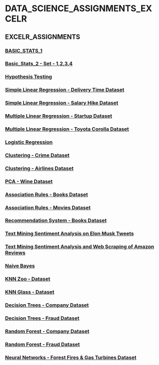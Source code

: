 # DATA_SCIENCE_ASSIGNMENTS_EXCELR

## EXCELR_ASSIGNMENTS

### [BASIC_STATS_1](https://gist.github.com/ZakeerS/debc1adf49d27ac60b4b7e8b3078f752)

### [Basic_Stats_2 - Set - 1,2,3,4](https://gist.github.com/ZakeerS/89fb74c94f2edd6d285bf829a8b8c0d3)

### [Hypothesis Testing](https://gist.github.com/ZakeerS/6916721268ae62deaaf3349c57389ff3)

### [Simple Linear Regression - Delivery Time Dataset](https://gist.github.com/ZakeerS/c0f9ead17096c5dcf5473413ae8a8720)

### [Simple Linear Regression - Salary Hike Dataset](https://gist.github.com/ZakeerS/bc791ede20125d73e0c98a83c575e393)

### [Multiple Linear Regression - Startup Dataset](https://gist.github.com/ZakeerS/dde07ca8b7e624513ea2e6c01c3a3b6b)

### [Multiple Linear Regression - Toyota Corolla Dataset](https://gist.github.com/ZakeerS/e4f95bd6abdc32f2bd0a8c561a07344a)

### [Logistic Regression](https://gist.github.com/ZakeerS/1c81d61364bd9d0d1573b259a6cc9355)

### [Clustering - Crime Dataset](https://gist.github.com/ZakeerS/89e06ff020752fc01180e148142dd548)

### [Clustering - Airlines Dataset](https://gist.github.com/ZakeerS/d01b0d68dc26d757f33fcddd3efb4b11)

### [PCA - Wine Dataset](https://gist.github.com/ZakeerS/96087a621dac2200340f5aeae20fd005)

### [Association Rules - Books Dataset](https://gist.github.com/ZakeerS/86a1c4131d39b3e177278abe91132371)

### [Association Rules - Movies Dataset](https://gist.github.com/ZakeerS/4a5a2e516e5a133b3eb7ce1c6346ce93)

### [Recommendation System - Books Dataset](https://gist.github.com/ZakeerS/667744afd06439145be30c7a0c544e3d)

### [Text Mining Sentiment Analysis on Elon Musk Tweets](https://gist.github.com/ZakeerS/389046f9bd9ad638a1b51f04a13b7301)

### [Text Mining Sentiment Analysis and Web Scraping of Amazon Reviews](https://gist.github.com/ZakeerS/3ffaec1f6fad67d0c243360556440f6f)

### [Naive Bayes](https://gist.github.com/ZakeerS/3986098b91e2f5e60f7f338c9deba896)

### [KNN Zoo - Dataset](https://gist.github.com/ZakeerS/3533e73d43752e4dfb2269728477894b)

### [KNN Glass - Dataset](https://gist.github.com/ZakeerS/e12143d42e869fdb9162bf96a8e58d07)

### [Decision Trees - Company Dataset](https://gist.github.com/ZakeerS/6af0603b8a362d7b73073adf2ad98501)

### [Decision Trees - Fraud Dataset](https://gist.github.com/ZakeerS/653f7ab6631c91df5d9bde607a9eb827)

### [Random Forest - Company Dataset](https://colab.research.google.com/drive/16OH7OfoXzCOE5bPDZQsakSO441u-QNUb?usp=sharing)

### [Random Forest - Fraud Dataset](https://colab.research.google.com/drive/11is49W5p_9K1ntCXFQmEzAp7TmfBCsYN?usp=sharing)

### [Neural Networks - Forest Fires & Gas Turbines Dataset](https://gist.github.com/ZakeerS/606d31555a437896c4f888c1971f3a72)

